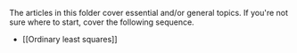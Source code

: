 The articles in this folder cover essential and/or general topics. If you're not sure where to start, cover the following sequence.

- [[Ordinary least squares]]